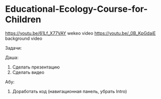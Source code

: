# Educational-Ecology-Course-for-Children
https://youtu.be/61Lf_X77VAY    wekeo video
https://youtu.be/_0B_KpGdaiE    background video

Задачи:

Даша: 
1. Сделать презентацию
2. Сделать видео 

Абу:
1. Доработать код (навигационная панель, убрать Intro)
